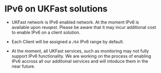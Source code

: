 # IPv6 on UKFast solutions

* UKFast network is IPv6 enabled network. At the moment IPv6 is available upon reuqest. Please be aware that it may incur additional cost to enable IPv6 on a client solution.

* Each Client will be assigned a `/64` IPv6 range by default.

* At the moment, all UKFast services, such as monitoring may not fully support IPv6 functionality. We are working on the process of enabling IPv6 accross all our additoinal services and will intoduce them in the near future.
